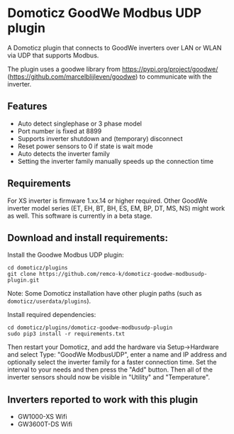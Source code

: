 # Domoticz GoodWe Modbus UDP plugin

A Domoticz plugin that connects to GoodWe inverters over LAN or WLAN via UDP that supports Modbus.

The plugin uses a goodwe library from https://pypi.org/project/goodwe/ (https://github.com/marcelblijleven/goodwe) to communicate with the inverter.

## Features
* Auto detect singlephase or 3 phase model
* Port number is fixed at 8899
* Supports inverter shutdown and (temporary) disconnect
* Reset power sensors to 0 if state is wait mode
* Auto detects the inverter family
* Setting the inverter family manually speeds up the connection time

## Requirements
For XS inverter is firmware 1.xx.14 or higher required. Other GoodWe inverter model series (ET, EH, BT, BH, ES, EM, BP, DT, MS, NS) might work as well. This software is currently in a beta stage.


## Download and install requirements:

Install the Goodwe Modbus UDP plugin:

``` shell
cd domoticz/plugins
git clone https://github.com/remco-k/domoticz-goodwe-modbusudp-plugin.git
```
Note: Some Domoticz installation have other plugin paths (such as `domoticz/userdata/plugins`).

Install required dependencies:
``` shell
cd domoticz/plugins/domoticz-goodwe-modbusudp-plugin
sudo pip3 install -r requirements.txt
```

Then restart your Domoticz, and add the hardware via Setup->Hardware and select Type: "GoodWe ModbusUDP", enter a name and IP address and optionally select the inverter family for a faster connection time. Set the interval to your needs and then press the "Add" button.
Then all of the inverter sensors should now be visible in "Utility" and "Temperature".

## Inverters reported to work with this plugin
* GW1000-XS Wifi
* GW3600T-DS Wifi